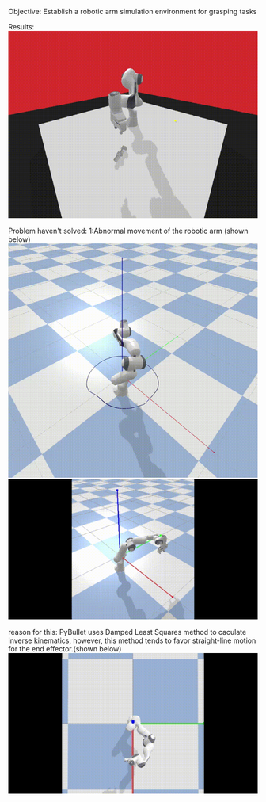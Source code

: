 Objective: Establish a robotic arm simulation environment for grasping tasks

Results:
![img](https://github.com/DK-feng/Franka_grasp/blob/main/GIF_folder/result.gif)

Problem haven't solved:
  1:Abnormal movement of the robotic arm (shown below)
  ![img](https://github.com/DK-feng/Franka_grasp/blob/main/GIF_folder/poor_inverse_kinematics.gif)
  ![img](https://github.com/DK-feng/Franka_grasp/blob/main/GIF_folder/error_movement.gif)

  reason for this: PyBullet uses Damped Least Squares method to caculate inverse kinematics, however, this method tends to favor straight-line motion for the end effector.(shown below)
  ![img](https://github.com/DK-feng/Franka_grasp/blob/main/GIF_folder/straight_line_move.gif)
     
    
